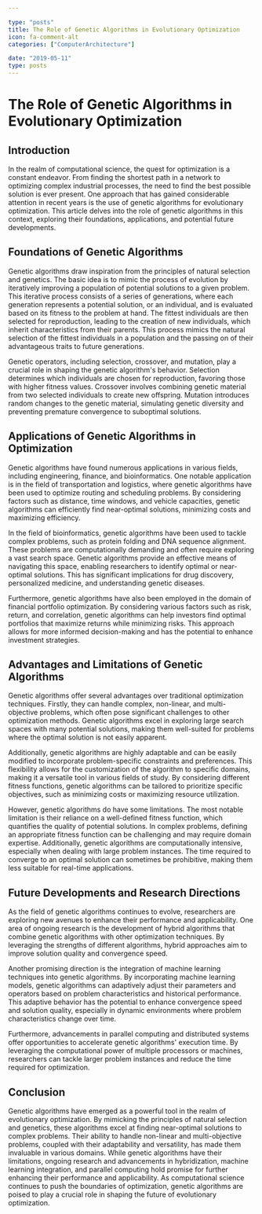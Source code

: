```yaml
---

type: "posts"
title: The Role of Genetic Algorithms in Evolutionary Optimization
icon: fa-comment-alt
categories: ["ComputerArchitecture"]

date: "2019-05-11"
type: posts
---
```





# The Role of Genetic Algorithms in Evolutionary Optimization

## Introduction
In the realm of computational science, the quest for optimization is a constant endeavor. From finding the shortest path in a network to optimizing complex industrial processes, the need to find the best possible solution is ever present. One approach that has gained considerable attention in recent years is the use of genetic algorithms for evolutionary optimization. This article delves into the role of genetic algorithms in this context, exploring their foundations, applications, and potential future developments.

## Foundations of Genetic Algorithms
Genetic algorithms draw inspiration from the principles of natural selection and genetics. The basic idea is to mimic the process of evolution by iteratively improving a population of potential solutions to a given problem. This iterative process consists of a series of generations, where each generation represents a potential solution, or an individual, and is evaluated based on its fitness to the problem at hand. The fittest individuals are then selected for reproduction, leading to the creation of new individuals, which inherit characteristics from their parents. This process mimics the natural selection of the fittest individuals in a population and the passing on of their advantageous traits to future generations.

Genetic operators, including selection, crossover, and mutation, play a crucial role in shaping the genetic algorithm's behavior. Selection determines which individuals are chosen for reproduction, favoring those with higher fitness values. Crossover involves combining genetic material from two selected individuals to create new offspring. Mutation introduces random changes to the genetic material, simulating genetic diversity and preventing premature convergence to suboptimal solutions.

## Applications of Genetic Algorithms in Optimization
Genetic algorithms have found numerous applications in various fields, including engineering, finance, and bioinformatics. One notable application is in the field of transportation and logistics, where genetic algorithms have been used to optimize routing and scheduling problems. By considering factors such as distance, time windows, and vehicle capacities, genetic algorithms can efficiently find near-optimal solutions, minimizing costs and maximizing efficiency.

In the field of bioinformatics, genetic algorithms have been used to tackle complex problems, such as protein folding and DNA sequence alignment. These problems are computationally demanding and often require exploring a vast search space. Genetic algorithms provide an effective means of navigating this space, enabling researchers to identify optimal or near-optimal solutions. This has significant implications for drug discovery, personalized medicine, and understanding genetic diseases.

Furthermore, genetic algorithms have also been employed in the domain of financial portfolio optimization. By considering various factors such as risk, return, and correlation, genetic algorithms can help investors find optimal portfolios that maximize returns while minimizing risks. This approach allows for more informed decision-making and has the potential to enhance investment strategies.

## Advantages and Limitations of Genetic Algorithms
Genetic algorithms offer several advantages over traditional optimization techniques. Firstly, they can handle complex, non-linear, and multi-objective problems, which often pose significant challenges to other optimization methods. Genetic algorithms excel in exploring large search spaces with many potential solutions, making them well-suited for problems where the optimal solution is not easily apparent.

Additionally, genetic algorithms are highly adaptable and can be easily modified to incorporate problem-specific constraints and preferences. This flexibility allows for the customization of the algorithm to specific domains, making it a versatile tool in various fields of study. By considering different fitness functions, genetic algorithms can be tailored to prioritize specific objectives, such as minimizing costs or maximizing resource utilization.

However, genetic algorithms do have some limitations. The most notable limitation is their reliance on a well-defined fitness function, which quantifies the quality of potential solutions. In complex problems, defining an appropriate fitness function can be challenging and may require domain expertise. Additionally, genetic algorithms are computationally intensive, especially when dealing with large problem instances. The time required to converge to an optimal solution can sometimes be prohibitive, making them less suitable for real-time applications.

## Future Developments and Research Directions
As the field of genetic algorithms continues to evolve, researchers are exploring new avenues to enhance their performance and applicability. One area of ongoing research is the development of hybrid algorithms that combine genetic algorithms with other optimization techniques. By leveraging the strengths of different algorithms, hybrid approaches aim to improve solution quality and convergence speed.

Another promising direction is the integration of machine learning techniques into genetic algorithms. By incorporating machine learning models, genetic algorithms can adaptively adjust their parameters and operators based on problem characteristics and historical performance. This adaptive behavior has the potential to enhance convergence speed and solution quality, especially in dynamic environments where problem characteristics change over time.

Furthermore, advancements in parallel computing and distributed systems offer opportunities to accelerate genetic algorithms' execution time. By leveraging the computational power of multiple processors or machines, researchers can tackle larger problem instances and reduce the time required for optimization.

## Conclusion
Genetic algorithms have emerged as a powerful tool in the realm of evolutionary optimization. By mimicking the principles of natural selection and genetics, these algorithms excel at finding near-optimal solutions to complex problems. Their ability to handle non-linear and multi-objective problems, coupled with their adaptability and versatility, has made them invaluable in various domains. While genetic algorithms have their limitations, ongoing research and advancements in hybridization, machine learning integration, and parallel computing hold promise for further enhancing their performance and applicability. As computational science continues to push the boundaries of optimization, genetic algorithms are poised to play a crucial role in shaping the future of evolutionary optimization.